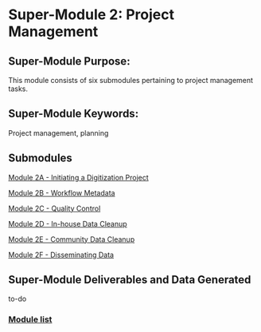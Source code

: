 # Super-Module 2: Project Management

## Super-Module Purpose:
This module consists of six submodules pertaining to project management tasks.

## Super-Module Keywords:
Project management, planning

## Submodules
[Module 2A - Initiating a Digitization Project](module_2A.md)

[Module 2B - Workflow Metadata](module_2B.md)

[Module 2C - Quality Control](module_2C.md)

[Module 2D - In-house Data Cleanup](module_2D.md)

[Module 2E - Community Data Cleanup](module_2E.md)

[Module 2F - Disseminating Data](module_2F.md)

## Super-Module Deliverables and Data Generated
to-do

### [Module list](https://entcollnet.github.io/BugFlow/modules/)

